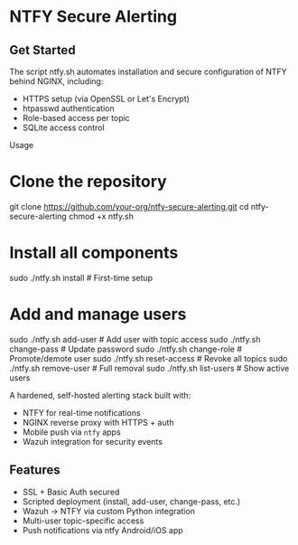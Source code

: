 # NTFY Secure Alerting 

## Get Started
The script ntfy.sh automates installation and secure configuration of NTFY behind NGINX, including:

- HTTPS setup (via OpenSSL or Let's Encrypt)
- htpasswd authentication
- Role-based access per topic
- SQLite access control

Usage

# Clone the repository
git clone https://github.com/your-org/ntfy-secure-alerting.git
cd ntfy-secure-alerting
chmod +x ntfy.sh

# Install all components
sudo ./ntfy.sh install       # First-time setup

# Add and manage users
sudo ./ntfy.sh add-user      # Add user with topic access
sudo ./ntfy.sh change-pass   # Update password
sudo ./ntfy.sh change-role   # Promote/demote user
sudo ./ntfy.sh reset-access  # Revoke all topics
sudo ./ntfy.sh remove-user   # Full removal
sudo ./ntfy.sh list-users    # Show active users

A hardened, self-hosted alerting stack built with:

- NTFY for real-time notifications
- NGINX reverse proxy with HTTPS + auth
- Mobile push via `ntfy` apps
- Wazuh integration for security events

## Features
- SSL + Basic Auth secured
- Scripted deployment (install, add-user, change-pass, etc.)
- Wazuh → NTFY via custom Python integration
- Multi-user topic-specific access
- Push notifications via ntfy Android/iOS app

